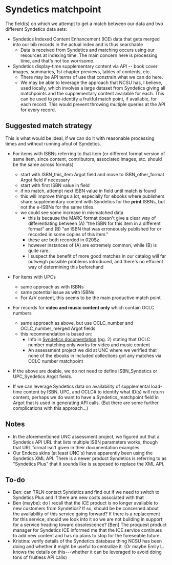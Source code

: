 # Syndetics matchpoint

The field(s) on which we attempt to get a match between our data and two different Syndetics data sets: 

- Syndetics Indexed Content Enhancement (ICE) data that gets merged into our bib records in the actual index and is thus searchable 
  - Data is received from Syndetics and matching occurs using our resources at indexing time. The main concern here is processing time, and that's not too worrisome.
- Syndetics display-time supplementary content via API -- book cover images, summaries, 1st chapter previews, tables of contents, etc.
  - There may be API terms of use that constrain what we can do here.
  - We may be able to leverage the approach that NCSU has, I believe, used locally, which involves a large dataset from Syndetics giving all matchpoints and the supplementary content available for each. This can be used to pre-identify a fruitful match point, if available, for each record. This would prevent throwing multiple queries at the API for every record. 
  
## Suggested match strategy
This is what would be ideal, if we can do it with reasonable processing times and without running afoul of Syndetics. 

- For items with ISBNs referring to that item (or different format version of same item, since content, contributors, associated images, etc. should be the same across formats)
  - start with ISBN_this_item Argot field and move to ISBN_other_format Argot field if necessary
  - start with first ISBN value in field
  - if no match, attempt next ISBN value in field until match is found
  - this will improve things a lot, especially for ebooks where publishers share supplementary content with Syndetics for the **print** ISBNs, but not the e-ISBNs for the same titles. 
  - we could see some increase in mismatched data
    - this is because the MARC format doesn't give a clear way of differentiating between (A) "the ISBN for this item in a different format" and (B) "an ISBN that was erroneously published for or recorded in some copies of this item." 
    - these are both recorded in 020$z
    - however instances of (A) are extremely common, while (B) is quite rare. 
    - I suspect the benefit of more good matches in our catalog will far outweigh possible problems introduced, and there's no efficient way of determining this beforehand
- For items with UPCs
  - same approach as with ISBNs
  - same potential issue as with ISBNs
  - For A/V content, this seems to be the main productive match point
- For records for **video and music content only** which contain OCLC numbers
  - same approach as above, but use OCLC_number and OCLC_number_merged Argot fields
  - this recommendation is based on: 
	- Info in [Syndetics documentation](https://developers.exlibrisgroup.com/resources/voyager/code_contributions/SyndeticsStarterDocument.pdf) (pg. 2) stating that OCLC number matching only works for video and music content
    - An assessment project we did at UNC where we verified that none of the ebooks in included collections got any matches via OCLC number matchpoint

- If the above are doable, we do not need to define ISBN_Syndetics or UPC_Syndetics Argot fields.
- If we can leverage Syndetics data on availability of supplemental load-time content by ISBN, UPC, and OCLC# to identify what ID(s) will return content, perhaps we do want to have a Syndetics_matchpoint field in Argot that is used in generating API calls. (But there are some further complications with this approach...) 
	
## Notes
 - In the aforementioned UNC assessment project, we figured out that a Syndetics API URL that lists multiple ISBN parameters works, though that URL format isn't given in their documentation examples.
 - Our Endeca skins (at least UNC's) have apparently been using the Syndetics XML API. There is a newer product Syndetics is referring to as "Syndetics Plus" that it sounds like is supposed to replace the XML API. 

## To-do
- Ben: can TRLN contact Syndetics and find out if we need to switch to Syndetics Plus and if there are new costs associated with that
- Ben (maybe): do I recall that the ICE product is no longer available to new customers from Syndetics? If so, should be be concerned about the availability of this service going forward? If there is a replacement for this service, should we look into it so we are not building in support for a service heading toward obsolescence? [Ben] The proquest product manager for Syndetics ICE informed me that the ICE service continues to add new content and has no plans to stop for the foreseable future. 
- Kristina: verify details of the Syndetics database thing NCSU has been doing and whether it might be useful to centralize it. (Or maybe Emily L. knows the details on this---whether it can be leveraged to avoid doing tons of fruitless API calls)


  


